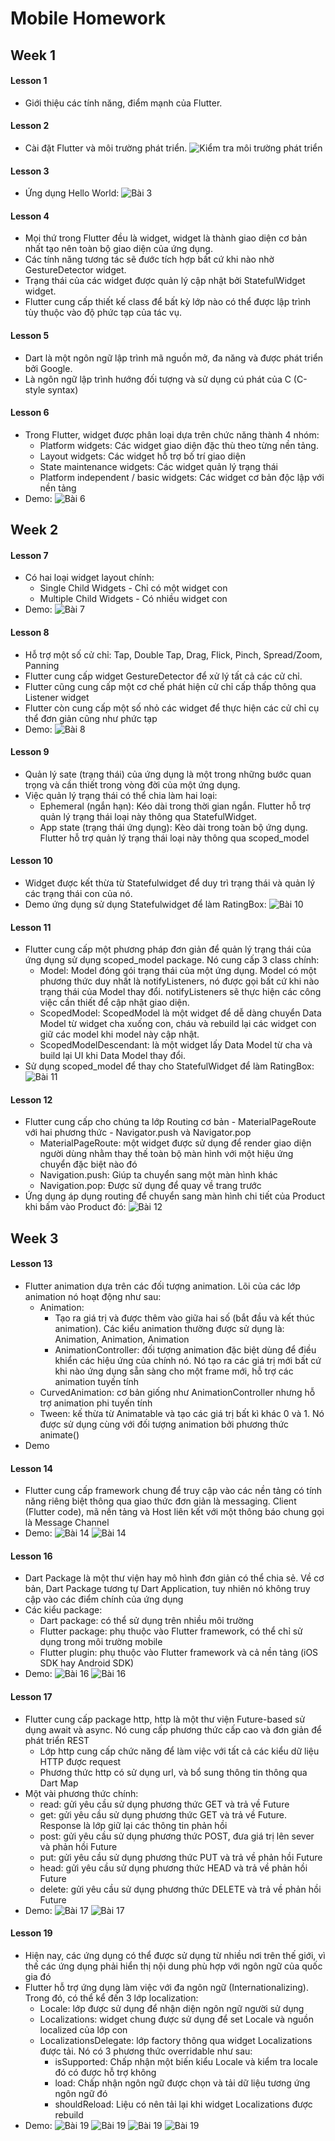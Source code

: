 # Mobile Homework

<!-- TABLE OF CONTENTS -->
<!-- <details>
  <summary>Table of Contents</summary>
  <ol>
    <li>
      <a href="#week-1">Week 1</a>
      <ul>
        <li><a href="#lesson-1">Lesson 1</a></li>
        <li><a href="#lesson-2">Lesson 2</a></li>
        <li><a href="#lesson-3">Lesson 3</a></li>
        <li><a href="#lesson-3">Lesson 4</a></li>
        <li><a href="#lesson-3">Lesson 5</a></li>
        <li><a href="#lesson-3">Lesson 6</a></li>
      </ul>
      <a href="#week-1">Week 2</a>
      <ul>
        <li><a href="#lesson-7">Lesson 7</a></li>
        <li><a href="#lesson-8">Lesson 8</a></li>
        <li><a href="#lesson-9">Lesson 9</a></li>
        <li><a href="#lesson-10">Lesson 10</a></li>
      </ul>
    </li>
  </ol>
</details> -->

## Week 1
#### Lesson 1
- Giới thiệu các tính năng, điểm mạnh của Flutter.
#### Lesson 2
- Cài đặt Flutter và môi trường phát triển.
![Kiểm tra môi trường phát triển](imgs/flutter-doctor.png)
#### Lesson 3
- Ứng dụng Hello World:
  ![Bài 3](/imgs/bai3.png)
#### Lesson 4
- Mọi thứ trong Flutter đều là widget, widget là thành giao diện cơ bản nhất tạo nên toàn bộ giao diện của ứng dụng.
- Các tính năng tương tác sẽ đước tích hợp bất cứ khi nào nhờ GestureDetector widget.
- Trạng thái của các widget được quản lý cập nhật bởi StatefulWidget widget.
- Flutter cung cấp thiết kế class để bất kỳ lớp nào có thể được lập trình tùy thuộc vào độ phức tạp của tác vụ.
#### Lesson 5
- Dart là một ngôn ngữ lập trình mã nguồn mở, đa năng và được phát triển bởi Google.
- Là ngôn ngữ lập trình hướng đối tượng và sử dụng cú phát của C (C-style syntax)
#### Lesson 6
- Trong Flutter, widget được phân loại dựa trên chức năng thành 4 nhóm:
  - Platform widgets: Các widget giao diện đặc thù theo từng nền tảng.
  - Layout widgets: Các widget hỗ trợ bố trí giao diện
  - State maintenance widgets: Các widget quản lý trạng thái
  - Platform independent / basic widgets: Các widget cơ bản độc lập với nền tảng
- Demo:
  ![Bài 6](/imgs/bai6.png)
## Week 2
#### Lesson 7
- Có hai loại widget layout chính:
  - Single Child Widgets - Chỉ có một widget con
  - Multiple Child Widgets - Có nhiều widget con
- Demo:
  ![Bài 7](/imgs/bai7.png)
#### Lesson 8
- Hỗ trợ một số cử chỉ: Tap, Double Tap, Drag, Flick, Pinch, Spread/Zoom, Panning
- Flutter cung cấp widget GestureDetector để xử lý tất cả các cử chỉ.
- Flutter cũng cung cấp một cơ chế phát hiện cử chỉ cấp thấp thông qua Listener widget
- Flutter còn cung cấp một số nhỏ các widget để thực hiện các cử chỉ cụ thể đơn giản cũng như phức tạp
- Demo:
  ![Bài 8](/imgs/bai8.png)
#### Lesson 9
- Quản lý sate (trạng thái) của ứng dụng là một trong những bước quan trọng và cần thiết trong vòng đời của một ứng dụng.
- Việc quản lý trạng thái có thể chia làm hai loại:
  - Ephemeral (ngắn hạn): Kéo dài trong thời gian ngắn. Flutter hỗ trợ quản lý trạng thái loại này thông qua StatefulWidget.
  - App state (trạng thái ứng dụng): Kèo dài trong toàn bộ ứng dụng. Flutter hỗ trợ quản lý trạng thái loại này thông qua scoped_model
#### Lesson 10
- Widget được kết thừa từ Statefulwidget để duy trì trạng thái và quản lý các trạng thái con của nó.
- Demo ứng dụng sử dụng Statefulwidget để làm RatingBox:
  ![Bài 10](/imgs/bai10.png)
#### Lesson 11
- Flutter cung cấp một phương pháp đơn giản để quản lý trạng thái của ứng dụng sử dụng scoped_model package. Nó cung cấp 3 class chính:
  - Model: Model đóng gói trạng thái của một ứng dụng. Model có một phương thức duy nhất là notifyListeners, nó được gọi bất cứ khi nào trạng thái của Model thay đổi. notifyListeners sẽ thực hiện các công việc cần thiết để cập nhật giao diện.
  - ScopedModel: ScopedModel là một widget để dễ dàng chuyển Data Model từ widget cha xuống con, cháu và rebuild lại các widget con giữ các model khi model này cập nhật.
  - ScopedModelDescendant: là một widget lấy Data Model từ cha và build lại UI khi Data Model thay đổi.
- Sử dụng scoped_model để thay cho StatefulWidget để làm RatingBox:
  ![Bài 11](/imgs/bai11.png)
#### Lesson 12
- Flutter cung cấp cho chúng ta lớp Routing cơ bản - MaterialPageRoute với hai phương thức - Navigator.push và Navigator.pop
  - MaterialPageRoute: một widget được sử dụng để render giao diện người dùng nhằm thay thế toàn bộ màn hình với một hiệu ứng chuyển đặc biệt nào đó
  - Navigation.push: Giúp ta chuyển sang một màn hình khác
  - Navigation.pop: Được sử dụng để quay về trang trước
- Ứng dụng áp dụng routing để chuyển sang màn hình chi tiết của Product khi bấm vào Product đó:
  ![Bài 12](/imgs/bai12.png)
## Week 3
#### Lesson 13
- Flutter animation dựa trên các đối tượng animation. Lõi của các lớp animation nó hoạt động như sau:
  - Animation:
    - Tạo ra giá trị và được thêm vào giữa hai số (bắt đầu và kết thúc animation). Các kiểu animation thường được sử dụng là: Animation, Animation, Animation
    - AnimationController: đối tượng animation đặc biệt dùng để điều khiển các hiệu ứng của chính nó. Nó tạo ra các giá trị mới bất cứ khi nào ứng dụng sẵn sàng cho một frame mới, hỗ trợ các animation tuyến tính
  - CurvedAnimation: cơ bản giống như AnimationController nhưng hỗ trợ animation phi tuyến tính
  - Tween: kế thừa từ Animatable và tạo các giá trị bất kì khác 0 và 1. Nó được sử dụng cùng với đối tượng animation bởi phương thức animate()
- Demo

#### Lesson 14
- Flutter cung cấp framework chung để truy cập vào các nền tảng có tính năng riêng biệt thông qua giao thức đơn giản là messaging. Client (Flutter code), mã nền tảng và Host liên kết với một thông báo chung gọi là Message Channel
- Demo:
  ![Bài 14](/imgs/bai14.png)
  ![Bài 14](/imgs/bai14_2.png)
#### Lesson 16
- Dart Package là một thư viện hay mô hình đơn giản có thể chia sẻ. Về cơ bản, Dart Package tương tự Dart Application, tuy nhiên nó không truy cập vào các điểm chính của ứng dụng
- Các kiểu package:
  - Dart package: có thể sử dụng trên nhiều môi trường
  - Flutter package: phụ thuộc vào Flutter framework, có thể chỉ sử dụng trong môi trường mobile
  - Flutter plugin: phụ thuộc vào Flutter framework và cả nền tảng (iOS SDK hay Android SDK)
- Demo:
  ![Bài 16](/imgs/bai16_1.png)
  ![Bài 16](/imgs/bai16_2.png)
#### Lesson 17
- Flutter cung cấp package http, http là một thư viện Future-based sử dụng await và async. Nó cung cấp phương thức cấp cao và đơn giản để phát triển REST
  - Lớp http cung cấp chức năng để làm việc với tất cả các kiểu dữ liệu HTTP được request
  - Phương thức http có sử dụng url, và bổ sung thông tin thông qua Dart Map
- Một vài phương thức chính:
  - read: gửi yêu cầu sử dụng phương thức GET và trả về Future
  - get: gửi yêu cầu sử dụng phương thức GET và trả về Future. Response là lớp giữ lại các thông tin phản hồi
  - post: gửi yêu cầu sử dụng phương thức POST, đưa giá trị lên sever và phản hồi Future
  - put: gửi yêu cầu sử dụng phương thức PUT và trả về phản hồi Future
  - head: gửi yêu cầu sử dụng phương thức HEAD và trả về phản hồi Future
  - delete: gửi yêu cầu sử dụng phương thức DELETE và trả về phản hồi Future
- Demo:
  ![Bài 17](/imgs/bai17.png)
  ![Bài 17](/imgs/bai17_2.png)
#### Lesson 19
- Hiện nay, các ứng dụng có thể được sử dụng từ nhiều nơi trên thế giới, vì thế các ứng dụng phải hiển thị nội dung phù hợp với ngôn ngữ của quốc gia đó
- Flutter hỗ trợ ứng dụng làm việc với đa ngôn ngữ (Internationalizing). Trong đó, có thể kể đến 3 lớp localization:
  - Locale: lớp được sử dụng để nhận diện ngôn ngữ người sử dụng
  - Localizations: widget chung được sử dụng để set Locale và nguồn localized của lớp con
  - LocalizationsDelegate: lớp factory thông qua widget Localizations được tải. Nó có 3 phương thức overridable như sau:
    - isSupported: Chấp nhận một biến kiểu Locale và kiểm tra locale đó có được hỗ trợ không
    - load: Chấp nhận ngôn ngữ được chọn và tải dữ liệu tương ứng ngôn ngữ đó
    - shouldReload: Liệu có nên tải lại khi widget Localizations được rebuild
- Demo:
  ![Bài 19](/imgs/bai19_1.png)
  ![Bài 19](/imgs/bai19_2.png)
  ![Bài 19](/imgs/bai19_3.png)
  ![Bài 19](/imgs/bai19_4.png)